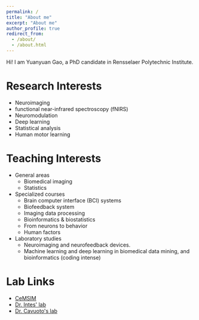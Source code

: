 ```yaml
---
permalink: /
title: "About me"
excerpt: "About me"
author_profile: true
redirect_from: 
  - /about/
  - /about.html
---
```


Hi! I am Yuanyuan Gao, a PhD candidate in Rensselaer Polytechnic Institute.

Research Interests
======
* Neuroimaging
* functional near-infrared spectroscopy (fNIRS)
* Neuromodulation
* Deep learning
* Statistical analysis
* Human motor learning

Teaching Interests
======
* General areas
  * Biomedical imaging
  * Statistics
* Specialized courses
  * Brain computer interface (BCI) systems
  * Biofeedback system
  * Imaging data processing
  * Bioinformatics & biostatistics
  * From neurons to behavior
  * Human factors
* Laboratory studies
  * Neuroimaging and neurofeedback devices.
  * Machine learning and deep learning in biomedical data mining, and bioinformatics (coding intense)

Lab Links
======

* [CeMSIM](https://cemsim.rpi.edu/people/grads)
* [Dr. Intes' lab](http://intes-lab.bme.rpi.edu/People.shtml)
* [Dr. Cavuoto's lab](https://sites.google.com/site/loracavuoto/ )
